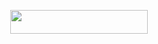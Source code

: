 <p align="center"><a href="https://dashboard.heroku.com/new?template=https://github.com/utiox/utiox"> <img src="https://img.shields.io/badge/Deploy%20On%20Heroku-black?style=for-the-badge&logo=heroku" width="220" height="38.45"/></a></p>
